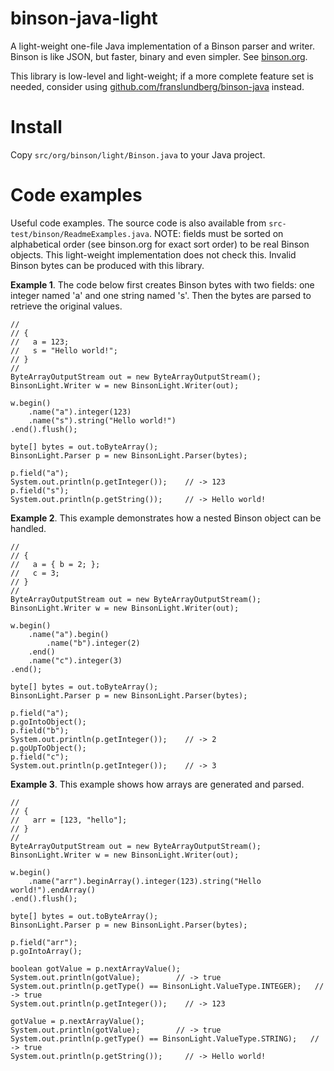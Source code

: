 binson-java-light
=================

A light-weight one-file Java implementation of a Binson parser and writer.
Binson is like JSON, but faster, binary and even simpler. See [binson.org](http://binson.org/).

This library is low-level and light-weight; if a more complete feature set
is needed, consider using 
[github.com/franslundberg/binson-java](https://github.com/franslundberg/binson-java) instead.


Install
=======

Copy `src/org/binson/light/Binson.java` to your Java project.


Code examples
=============

Useful code examples. The source code is also available from 
`src-test/binson/ReadmeExamples.java`. NOTE: fields must be sorted on alphabetical order
(see binson.org for exact sort order) to be real Binson objects. This light-weight implementation does not check this. Invalid Binson bytes can be produced with 
this library.

**Example 1**. The code below first creates Binson bytes with two fields: 
one integer named 'a' and one string named 's'. Then the bytes are parsed to 
retrieve the original values.

    //
    // {
    //   a = 123;
    //   s = "Hello world!";
    // }
    //
    ByteArrayOutputStream out = new ByteArrayOutputStream();
    BinsonLight.Writer w = new BinsonLight.Writer(out);
    
    w.begin()
        .name("a").integer(123)
        .name("s").string("Hello world!")
    .end().flush();
    
    byte[] bytes = out.toByteArray();
    BinsonLight.Parser p = new BinsonLight.Parser(bytes);
    
    p.field("a");
    System.out.println(p.getInteger());    // -> 123
    p.field("s");
    System.out.println(p.getString());     // -> Hello world!
        
**Example 2**. This example demonstrates how a nested Binson object 
can be handled.

    //
    // {
    //   a = { b = 2; };
    //   c = 3;
    // }
    //
    ByteArrayOutputStream out = new ByteArrayOutputStream();
    BinsonLight.Writer w = new BinsonLight.Writer(out);
    
    w.begin()
        .name("a").begin()
            .name("b").integer(2)
        .end()
        .name("c").integer(3)
    .end();
    
    byte[] bytes = out.toByteArray();
    BinsonLight.Parser p = new BinsonLight.Parser(bytes);
    
    p.field("a");
    p.goIntoObject();
    p.field("b");
    System.out.println(p.getInteger());    // -> 2
    p.goUpToObject();
    p.field("c");
    System.out.println(p.getInteger());    // -> 3
 
**Example 3**. This example shows how arrays are generated and parsed.
 
    //
    // {
    //   arr = [123, "hello"];
    // }
    //
    ByteArrayOutputStream out = new ByteArrayOutputStream();
    BinsonLight.Writer w = new BinsonLight.Writer(out);
    
    w.begin()
        .name("arr").beginArray().integer(123).string("Hello world!").endArray()
    .end().flush();
    
    byte[] bytes = out.toByteArray();
    BinsonLight.Parser p = new BinsonLight.Parser(bytes);
    
    p.field("arr");
    p.goIntoArray();
    
    boolean gotValue = p.nextArrayValue();
    System.out.println(gotValue);        // -> true
    System.out.println(p.getType() == BinsonLight.ValueType.INTEGER);   // -> true
    System.out.println(p.getInteger());    // -> 123
    
    gotValue = p.nextArrayValue();
    System.out.println(gotValue);        // -> true
    System.out.println(p.getType() == BinsonLight.ValueType.STRING);   // -> true
    System.out.println(p.getString());     // -> Hello world!

 

